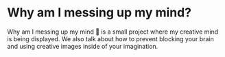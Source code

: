 # Why am I messing up my mind?
Why am I messing up my mind 🧠 is a small project where my creative mind is being displayed.
We also talk about how to prevent blocking your brain and using creative images inside of your imagination.